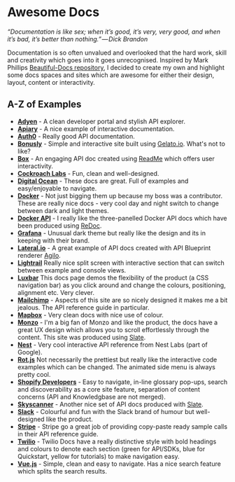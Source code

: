 # Awesome Docs

*“Documentation is like sex; when it’s good, it’s very, very good, and when it’s bad, it’s better than nothing.” — Dick Brandon*

Documentation is so often unvalued and overlooked that the hard work, skill and creativity which goes into it goes unrecognised. Inspired by Mark Phillips [Beautiful-Docs repository](https://github.com/PharkMillups/beautiful-docs), I decided to create my own and highlight some docs spaces and sites which are awesome for either their design, layout, content or interactivity. 

## A-Z of Examples
* **[Adyen](https://docs.adyen.com/developers)** - A clean developer portal and stylish API explorer.
* **[Apiary](https://help.apiary.io/tools/embed/)** - A nice example of interactive documentation.
* **[Auth0](https://auth0.com/docs/api/authentication?http#introduction)** - Really good API documentation.
* **[Bonusly](https://bonusly.gelato.io/docs/versions/353215342023018198)** - Simple and interactive site built using [Gelato.io](https://gelato). What's not to like?
* **[Box](https://developer.box.com/reference)** - An engaging API doc created using [ReadMe](https://readme.io) which offers user interactivity.
* **[Cockroach Labs](https://www.cockroachlabs.com/docs/stable/)** - Fun, clean and well-designed.  
* **[Digital Ocean](https://developers.digitalocean.com/documentation/v2/#introduction)** - These docs are great. Full of examples and easy/enjoyable to navigate.
* **[Docker](https://docs.docker.com/get-started/)** - Not just bigging them up because my boss was a contributor. These are really nice docs - very cool day and night switch to change between dark and light themes. 
* **[Docker API](https://docs.docker.com/engine/api/v1.25/)** - I really like the three-panelled Docker API docs which have been produced using [ReDoc](https://github.com/Rebilly/ReDoc). 
* **[Grafana](http://docs.grafana.org/)** - Unusual dark theme but really like the design and its in keeping with their brand.
* **[Lateral.io](https://lateral.io/docs/api/reference/v6)** - A great example of API docs created with API Blueprint renderer [Agilo](https://github.com/danielgtaylor/aglio).
* **[Lightrail](https://www.lightrail.com/docs/)** Really nice split screen with interactive section that can switch between example and console views.
* **[Luxbar](https://balzss.github.io/luxbar/)** This docs page demos the flexibility of the product (a CSS navigation bar) as you click around and change the colours, positioning, alignment etc. Very clever.
* **[Mailchimp](http://developer.mailchimp.com/documentation/mailchimp/reference/overview/)** - Aspects of this site are so nicely designed it makes me a bit jealous. The API reference guide in particular.
* **[Mapbox](https://www.mapbox.com/mapbox-gl-js/api/)** - Very clean docs with nice use of colour.
* **[Monzo](https://monzo.com/docs)** - I'm a big fan of Monzo and like the product, the docs have a great UX design which allows you to scroll effortlessly through the content. This site was produced using [Slate](https://github.com/lord/slate).
* **[Nest](https://developers.nest.com/documentation/api-reference)** - Very cool interactive API reference from Nest Labs (part of Google).
* **[Rot.js](http://ondras.github.io/rot.js/manual/)** Not necessarily the prettiest but really like the interactive code examples which can be changed. The animated side menu is always pretty cool.
* **[Shopify Developers](https://developers.shopify.com/)** - Easy to navigate, in-line glossary pop-ups, search and discoverability as a core site feature, separation of content concerns (API and Knowledgbase are not merged).
* **[Skyscanner](https://skyscanner.github.io/slate/#api-documentation)** - Another nice set of API docs produced with [Slate](https://github.com/lord/slate). 
* **[Slack](https://api.slack.com/)** - Colourful and fun with the Slack brand of humour but well-designed like the product.
* **[Stripe](https://stripe.com/docs/api#intro)** - Stripe go a great job of providing copy-paste ready sample calls in their API reference guide.
* **[Twilio](https://www.twilio.com/docs/)** - Twilio Docs have a really distinctive style with bold headings and colours to denote each section (green for API/SDKs, blue for Quickstart, yellow for tutorials) to make navigation easy. 
* **[Vue.js](https://vuejs.org/v2/guide/index.html)** - Simple, clean and easy to navigate. Has a nice search feature which splits the search results.
